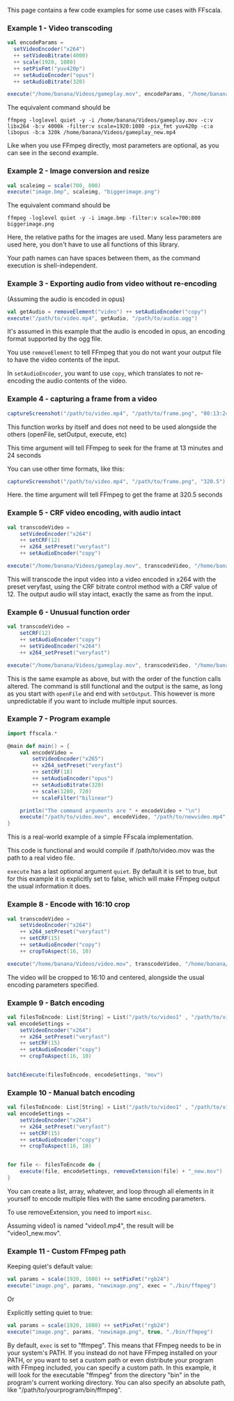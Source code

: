 This page contains a few code examples for some use cases with FFscala.

### Example 1 - Video transcoding
```scala
val encodeParams =
  setVideoEncoder("x264")
  ++ setVideoBitrate(4000)
  ++ scale(1920, 1080)
  ++ setPixFmt("yuv420p")
  ++ setAudioEncoder("opus")
  ++ setAudioBitrate(320)

execute("/home/banana/Videos/gameplay.mov", encodeParams, "/home/banana/Videos/gameplay.mp4")
```

The equivalent command should be
```
ffmpeg -loglevel quiet -y -i /home/banana/Videos/gameplay.mov -c:v libx264 -b:v 4000k -filter:v scale=1920:1080 -pix_fmt yuv420p -c:a libopus -b:a 320k /home/banana/Videos/gameplay_new.mp4
```
Like when you use FFmpeg directly, most parameters are optional, as you can see in the second example.

### Example 2 - Image conversion and resize
```scala
val scaleimg = scale(700, 800)
execute("image.bmp", scaleimg, "biggerimage.png")
```
The equivalent command should be
```
ffmpeg -loglevel quiet -y -i image.bmp -filter:v scale=700:800 biggerimage.png
```
Here, the relative paths for the images are used. Many less parameters are used here, you don't have to use all functions of this library.

Your path names can have spaces between them, as the command execution is shell-independent.

### Example 3 - Exporting audio from video without re-encoding
(Assuming the audio is encoded in opus)

```scala
val getAudio = removeElement("video") ++ setAudioEncoder("copy")
execute("/path/to/video.mp4", getAudio, "/path/to/audio.ogg")
```

It's assumed in this example that the audio is encoded in opus, an encoding format supported by the ogg file.

You use ```removeElement``` to tell FFmpeg that you do not want your output file to have the video contents of the input.

In ```setAudioEncoder```, you want to use ```copy```, which translates to not re-encoding the audio contents of the video.

### Example 4 - capturing a frame from a video

```scala
captureScreenshot("/path/to/video.mp4", "/path/to/frame.png", "00:13:24")
```

This function works by itself and does not need to be used alongside the others (openFile, setOutput, execute, etc)

This time argument will tell FFmpeg to seek for the frame at 13 minutes and 24 seconds

You can use other time formats, like this:

```scala
captureScreenshot("/path/to/video.mp4", "/path/to/frame.png", "320.5")
```

Here. the time argument will tell FFmpeg to get the frame at 320.5 seconds

### Example 5 - CRF video encoding, with audio intact
```scala
val transcodeVideo =
    setVideoEncoder("x264")
    ++ setCRF(12)
    ++ x264_setPreset("veryfast")
    ++ setAudioEncoder("copy")

execute("/home/banana/Videos/gameplay.mov", transcodeVideo, "/home/banana/Videos/gameplay_new.mp4")
```

This will transcode the input video into a video encoded in x264 with the preset veryfast, using the CRF bitrate control method with a CRF value of 12. The output audio will stay intact, exactly the same as from the input.

### Example 6 - Unusual function order
```scala
val transcodeVideo =
    setCRF(12)
    ++ setAudioEncoder("copy")
    ++ setVideoEncoder("x264")
    ++ x264_setPreset("veryfast")

execute("/home/banana/Videos/gameplay.mov", transcodeVideo, "/home/banana/Videos/gameplay_new.mp4")
```

This is the same example as above, but with the order of the function calls altered. The command is still functional and the output is the same, as long as you start with ```openFile``` and end with ```setOutput```. This however is more unpredictable if you want to include multiple input sources.


### Example 7 - Program example

```scala
import ffscala.*

@main def main() = {
    val encodeVideo =
        setVideoEncoder("x265")
        ++ x264_setPreset("veryfast")
        ++ setCRF(18)
        ++ setAudioEncoder("opus")
        ++ setAudioBitrate(320)
        ++ scale(1280, 720)
        ++ scaleFilter("bilinear")

    println("The command arguments are " + encodeVideo + "\n")
    execute("/path/to/video.mov", encodeVideo, "/path/to/newvideo.mp4", false)
}

```

This is a real-world example of a simple FFscala implementation.

This code is functional and would compile if /path/to/video.mov was the path to a real video file.

```execute``` has a last optional argument ```quiet```. By default it is set to true, but for this example it is explicitly set to false, which will make FFmpeg output the usual information it does.


### Example 8 - Encode with 16:10 crop
```scala
val transcodeVideo =
    setVideoEncoder("x264")
    ++ x264_setPreset("veryfast")
    ++ setCRF(15)
    ++ setAudioEncoder("copy")
    ++ cropToAspect(16, 10)

execute("/home/banana/Videos/video.mov", transcodeVideo, "/home/banana/Videos/video_new.mp4")
```
The video will be cropped to 16:10 and centered, alongside the usual encoding parameters specified.

### Example 9 - Batch encoding
```scala
val filesToEncode: List[String] = List("/path/to/video1" , "/path/to/video2", "/path/to/video3")
val encodeSettings =
    setVideoEncoder("x264")
    ++ x264_setPreset("veryfast")
    ++ setCRF(15)
    ++ setAudioEncoder("copy")
    ++ cropToAspect(16, 10)


batchExecute(filesToEncode, encodeSettings, "mov")
```


### Example 10 - Manual batch encoding
```scala
val filesToEncode: List[String] = List("/path/to/video1" , "/path/to/video2", "/path/to/video3")
val encodeSettings =
    setVideoEncoder("x264")
    ++ x264_setPreset("veryfast")
    ++ setCRF(15)
    ++ setAudioEncoder("copy")
    ++ cropToAspect(16, 10)


for file <- filesToEncode do {
    execute(file, encodeSettings, removeExtension(file) + "_new.mov")
}
```
You can create a list, array, whatever, and loop through all elements in it yourself to encode multiple files with the same encoding parameters.

To use removeExtension, you need to import ```misc```.

Assuming video1 is named "video1.mp4", the result will be "video1_new.mov".


### Example 11 - Custom FFmpeg path

Keeping quiet's default value:

```scala
val params = scale(1920, 1080) ++ setPixFmt("rgb24")
execute("image.png", params, "newimage.png", exec = "./bin/ffmpeg")
```

Or

Explicitly setting quiet to true:

```scala
val params = scale(1920, 1080) ++ setPixFmt("rgb24")
execute("image.png", params, "newimage.png", true, "./bin/ffmpeg")
```

By default, ```exec``` is set to "ffmpeg". This means that FFmpeg needs to be in your system's PATH. If you instead do not have FFmpeg installed on your PATH, or you want to set a custom path or even distribute your program with FFmpeg included, you can specify a custom path. In this example, it will look for the executable "ffmpeg" from the directory "bin" in the program's current working directory. You can also specify an absolute path, like "/path/to/yourprogram/bin/ffmpeg".
